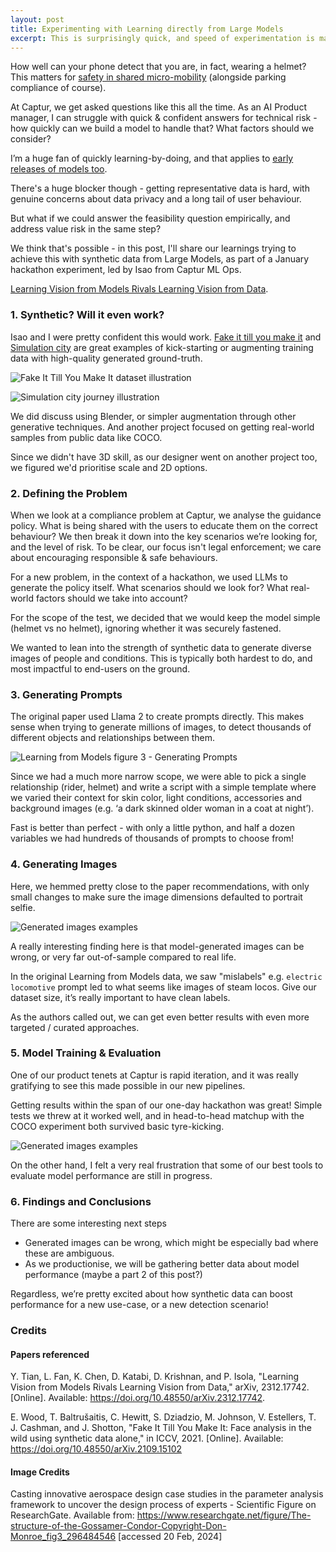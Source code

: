 ```yaml
---
layout: post
title: Experimenting with Learning directly from Large Models 
excerpt: This is surprisingly quick, and speed of experimentation is magical. A practical look at our hackathon project.
---
```


How well can your phone detect that you are, in fact, wearing a helmet? This matters for [safety in shared micro-mobility](https://www.captur.ai/case-studies/micromobility-atom-mobility) (alongside parking compliance of course). 

At Captur, we get asked questions like this all the time. As an AI Product manager, I can struggle with quick & confident answers for technical risk - how quickly can we build a model to handle that? What factors should we consider? 

I’m a huge fan of quickly learning-by-doing, and that applies to [early releases of models too](https://carolus4.github.io/Zero-to-One-for-AI-Product/). 

There's a huge blocker though - getting representative data is hard, with genuine concerns about data privacy and a long tail of user behaviour.

But what if we could answer the feasibility question empirically, and address value risk in the same step? 

We think that's possible - in this post, I'll share our learnings trying to achieve this with synthetic data from Large Models, as part of a January hackathon experiment, led by Isao from Captur ML Ops. 

[Learning Vision from Models Rivals Learning Vision from Data](https://arxiv.org/html/2312.17742v1). 

### 1. Synthetic? Will it even work?
Isao and I were pretty confident this would work. [Fake it till you make it](https://microsoft.github.io/FaceSynthetics/) and [Simulation city](https://waymo.com/blog/2021/07/simulation-city/) are great examples of kick-starting or augmenting training data with high-quality generated ground-truth. 

![Fake It Till You Make It dataset illustration](/images/synthetic-data-fake-it-till-you-make-it-dataset.png)

![Simulation city journey illustration](/images/synthetic-data-simulation-city-example.png)

We did discuss using Blender, or simpler augmentation through other generative techniques. And another project focused on getting real-world samples from public data like COCO.

Since we didn't have 3D skill, as our designer went on another project too, we figured we'd prioritise scale and 2D options.

### 2. Defining the Problem 
When we look at a compliance problem at Captur, we analyse the guidance policy. What is being shared with the users to educate them on the correct behaviour? We then break it down into the key scenarios we’re looking for, and the level of risk. To be clear, our focus isn't legal enforcement; we care about encouraging responsible & safe behaviours. 

For a new problem, in the context of a hackathon, we used LLMs to generate the policy itself. What scenarios should we look for? What real-world factors should we take into account? 

For the scope of the test, we decided that we would keep the model simple (helmet vs no helmet), ignoring whether it was securely fastened. 

We wanted to lean into the strength of synthetic data to generate diverse images of people and conditions. This is typically both hardest to do, and most impactful to end-users on the ground.


### 3. Generating Prompts
The original paper used Llama 2 to create prompts directly. This makes sense when trying to generate millions of images, to detect thousands of different objects and relationships between them. 

![Learning from Models figure 3 - Generating Prompts](/images/synthetic-data-learning-from-models-fig3.png)

Since we had a much more narrow scope, we were able to pick a single relationship (rider, helmet) and write a script with a simple template where we varied their context for skin color, light conditions, accessories and background images (e.g. ‘a dark skinned older woman in a coat at night’). 

Fast is better than perfect - with only a little python, and half a dozen variables we had hundreds of thousands of prompts to choose from!

### 4. Generating Images
Here, we hemmed pretty close to the paper recommendations, with only small changes to make sure the image dimensions defaulted to portrait selfie. 

![Generated images examples](/images/synthetic-data-generated-images-examples.png)

A really interesting finding here is that model-generated images can be wrong, or very far out-of-sample compared to real life.  

In the original Learning from Models data, we saw "mislabels" e.g. `electric locomotive` prompt led to what seems like images of steam locos. Give our dataset size, it’s really important to have clean labels. 

As the authors called out, we can get even better results with even more targeted / curated approaches.

### 5. Model Training & Evaluation
One of our product tenets at Captur is rapid iteration, and it was really gratifying to see this made possible in our new pipelines. 

Getting results within the span of our one-day hackathon was great! Simple tests we threw at it worked well, and in head-to-head matchup with the COCO experiment both survived basic tyre-kicking.

![Generated images examples](/images/synthetic-data-gossamer-condor.png)

On the other hand, I felt a very real frustration that some of our best tools to evaluate model performance are still in progress. 

### 6. Findings and Conclusions
There are some interesting next steps
- Generated images can be wrong, which might be especially bad where these are ambiguous.
- As we productionise, we will be gathering better data about model performance (maybe a part 2 of this post?)

Regardless, we’re pretty excited about how synthetic data can boost performance for a new use-case, or a new detection scenario!

### Credits 
#### Papers referenced
Y. Tian, L. Fan, K. Chen, D. Katabi, D. Krishnan, and P. Isola, "Learning Vision from Models Rivals Learning Vision from Data," arXiv, 2312.17742. [Online]. Available: https://doi.org/10.48550/arXiv.2312.17742.

E. Wood, T. Baltrušaitis, C. Hewitt, S. Dziadzio, M. Johnson, V. Estellers, T. J. Cashman, and J. Shotton, "Fake It Till You Make It: Face analysis in the wild using synthetic data alone," in ICCV, 2021. [Online]. Available: https://doi.org/10.48550/arXiv.2109.15102

#### Image Credits
Casting innovative aerospace design case studies in the parameter analysis framework to uncover the design process of experts - Scientific Figure on ResearchGate. Available from: https://www.researchgate.net/figure/The-structure-of-the-Gossamer-Condor-Copyright-Don-Monroe_fig3_296484546 [accessed 20 Feb, 2024]